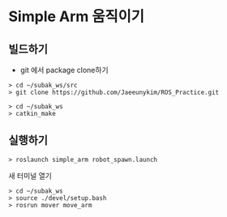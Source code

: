 # Simple Arm 움직이기

## 빌드하기 

- git 에서 package clone하기 
```
> cd ~/subak_ws/src
> git clone https://github.com/Jaeeunykim/ROS_Practice.git 
```
```
> cd ~/subak_ws
> catkin_make
```

## 실행하기 
```
> roslaunch simple_arm robot_spawn.launch
```
새 터미널 열기
```
> cd ~/subak_ws
> source ./devel/setup.bash
> rosrun mover move_arm
```
